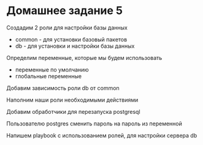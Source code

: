# Домашнее задание 5

Создадим 2 роли для настройки базы данных
- common - для установки базовый пакетов
- db - для установки и настройки базы данных

Определим переменные, которые мы будем использовать
- переменные по умолчанию
- глобальные переменные

Добавим зависимость роли db от common

Наполним наши роли необходимыми действиями

Добавим обработчики для перезапуска postgresql

Пользователю postgres сменить пароль на пароль из переменной

Напишем playbook с использованием ролей, для настройки сервера db